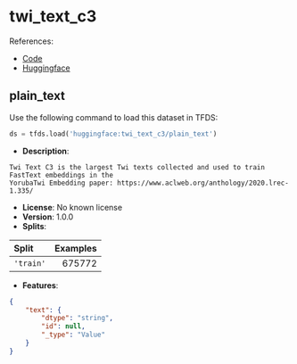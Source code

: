 # twi_text_c3

References:

*   [Code](https://github.com/huggingface/datasets/blob/master/datasets/twi_text_c3)
*   [Huggingface](https://huggingface.co/datasets/twi_text_c3)


## plain_text


Use the following command to load this dataset in TFDS:

```python
ds = tfds.load('huggingface:twi_text_c3/plain_text')
```

*   **Description**:

```
Twi Text C3 is the largest Twi texts collected and used to train FastText embeddings in the
YorubaTwi Embedding paper: https://www.aclweb.org/anthology/2020.lrec-1.335/
```

*   **License**: No known license
*   **Version**: 1.0.0
*   **Splits**:

Split  | Examples
:----- | -------:
`'train'` | 675772

*   **Features**:

```json
{
    "text": {
        "dtype": "string",
        "id": null,
        "_type": "Value"
    }
}
```


